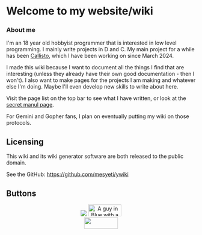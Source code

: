 # Welcome to my website/wiki
### About me
I'm an 18 year old hobbyist programmer that is interested in low level programming. I
mainly write projects in D and C. My main project for a while has been [Callisto](/callisto.html),
which I have been working on since March 2024.

I made this wiki because I want to document all the things I find that are interesting
(unless they already have their own good documentation - then I won't). I also want to
make pages for the projects I am making and whatever else I'm doing. Maybe I'll even
develop new skills to write about here.

Visit the page list on the top bar to see what I have written, or look at the
[secret manul page](/secret-manul-page.html).

For Gemini and Gopher fans, I plan on eventually putting my wiki on those protocols.

## Licensing
This wiki and its wiki generator software are both released to the public domain.

See the GitHub: <https://github.com/mesyeti/ywiki>

## Buttons
<center>
	<a href="https://zptr.cc/"><img src=" https://zptr.cc/88x31/webring/zeroptr.png"></a>
	<a href="https://gustavscorner.neocities.org/"><img src="https://gustavscorner.neocities.org/My%20button.png" alt="A guy in Blue with a gradient in the background with text saying Gus" width="88" height="31"></a>
   	<br><a href="https://splaatandfriends.neocities.org/HomePage"><img src="https://splaatandfriends.neocities.org/buttons/one.gif" width="90" height="30"></a>
</center>
